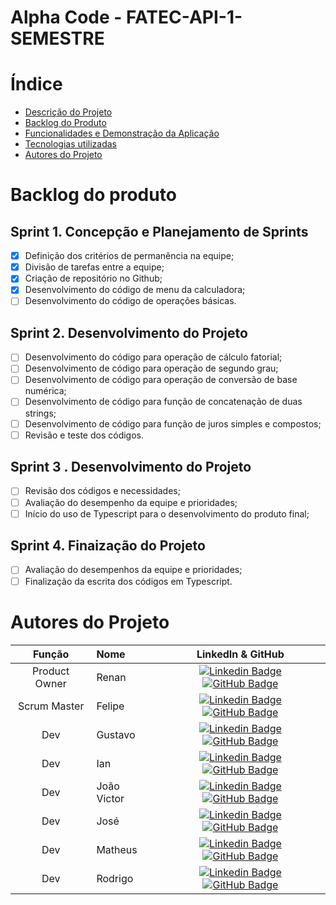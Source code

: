 # Alpha Code - FATEC-API-1-SEMESTRE 

# Índice 

* [Descrição do Projeto](#descrição-do-projeto)
* [Backlog do Produto](#Backlog-do-produto)
* [Funcionalidades e Demonstração da Aplicação](#funcionalidades-e-demonstração-da-aplicação)
* [Tecnologias utilizadas](#tecnologias-utilizadas)
* [Autores do Projeto](#Autores)


# Backlog do produto

## Sprint 1. Concepção e Planejamento de Sprints
- [X] Definição dos critérios de permanência na equipe;
- [X] Divisão de tarefas entre a equipe;
- [X] Criação de repositório no Github;
- [X] Desenvolvimento do código de menu da calculadora;
- [ ] Desenvolvimento do código de operações básicas.

## Sprint 2. Desenvolvimento do Projeto
- [ ] Desenvolvimento do código para operação de cálculo fatorial;
- [ ] Desenvolvimento de código para operação de segundo grau;
- [ ] Desenvolvimento de código para operação de conversão de base numérica;
- [ ] Desenvolvimento de código para função de concatenação de duas strings;
- [ ] Desenvolvimento de código para função de juros simples e compostos;
- [ ] Revisão e teste dos códigos.
      
## Sprint 3 . Desenvolvimento do Projeto
- [ ] Revisão dos códigos e necessidades;
- [ ] Avaliação do desempenho da equipe e prioridades;
- [ ] Início do uso de Typescript para o desenvolvimento do produto final;

## Sprint 4. Finaização do Projeto
- [ ] Avaliação do desempenhos da equipe e prioridades;
- [ ] Finalização da escrita dos códigos em Typescript.

# Autores do Projeto
|    Função     | Nome                                  |                                                                                                                                                      LinkedIn & GitHub                                                                                                                                                      |
| :-----------: | :------------------------------------ | :-------------------------------------------------------------------------------------------------------------------------------------------------------------------------------------------------------------------------------------------------------------------------------------------------------------------------: |
| Product Owner |   Renan         |     [![Linkedin Badge](https://img.shields.io/badge/Linkedin-blue?style=flat-square&logo=Linkedin&logoColor=white)](https://www.linkedin.com/in/joaomarcosoliveiraa) [![GitHub Badge](https://img.shields.io/badge/GitHub-111217?style=flat-square&logo=github&logoColor=white)](https://github.com/JoaoM-py)              |
| Scrum Master  | Felipe |      [![Linkedin Badge](https://img.shields.io/badge/Linkedin-blue?style=flat-square&logo=Linkedin&logoColor=white)](https://www.linkedin.com/in/mariagabrielareis/) [![GitHub Badge](https://img.shields.io/badge/GitHub-111217?style=flat-square&logo=github&logoColor=white)](https://github.com/MariaGabrielaReis)     |
| Dev  | Gustavo |      [![Linkedin Badge](https://img.shields.io/badge/Linkedin-blue?style=flat-square&logo=Linkedin&logoColor=white)](https://www.linkedin.com/in/gustavo-mendes-b80008234) [![GitHub Badge](https://img.shields.io/badge/GitHub-111217?style=flat-square&logo=github&logoColor=white)](https://github.com/MariaGabrielaReis)     |
| Dev   | Ian              |         [![Linkedin Badge](https://img.shields.io/badge/Linkedin-blue?style=flat-square&logo=Linkedin&logoColor=white)](https://www.linkedin.com/in/antonio-nepomuceno-04943720a/) [![GitHub Badge](https://img.shields.io/badge/GitHub-111217?style=flat-square&logo=github&logoColor=white)](https://github.com/Nepoun)        |
|  Dev  | João Victor                 |         [![Linkedin Badge](https://img.shields.io/badge/Linkedin-blue?style=flat-square&logo=Linkedin&logoColor=white)](https://www.linkedin.com/in/caio-vitor-c1/) [![GitHub Badge](https://img.shields.io/badge/GitHub-111217?style=flat-square&logo=github&logoColor=white)](https://github.com/CaioVitorDias1)        |
|  Dev  | José              |   [![Linkedin Badge](https://img.shields.io/badge/Linkedin-blue?style=flat-square&logo=Linkedin&logoColor=white)](https://www.linkedin.com/in/gabriel-camargo-915452196/) [![GitHub Badge](https://img.shields.io/badge/GitHub-111217?style=flat-square&logo=github&logoColor=white)](https://github.com/GabrielCamargoL)   |
| Dev  | Matheus |      [![Linkedin Badge](https://img.shields.io/badge/Linkedin-blue?style=flat-square&logo=Linkedin&logoColor=white)](https://www.linkedin.com/in/mariagabrielareis/) [![GitHub Badge](https://img.shields.io/badge/GitHub-111217?style=flat-square&logo=github&logoColor=white)](https://github.com/MariaGabrielaReis)     |
| Dev  | Rodrigo |      [![Linkedin Badge](https://img.shields.io/badge/Linkedin-blue?style=flat-square&logo=Linkedin&logoColor=white)](https://www.linkedin.com/in/mariagabrielareis/) [![GitHub Badge](https://img.shields.io/badge/GitHub-111217?style=flat-square&logo=github&logoColor=white)](https://github.com/MariaGabrielaReis)     |
